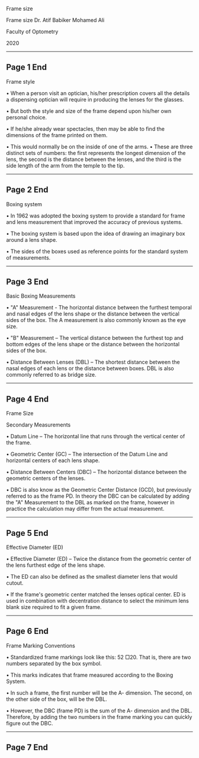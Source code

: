 
Frame size

Frame size
Dr. Atif Babiker Mohamed Ali

Faculty of Optometry

2020

-----
Page 1 End
-----

Frame style

• When a person visit an optician, his/her prescription covers 
all the details a dispensing optician will require in producing 
the lenses for the glasses.

• But both the style and size of the frame depend upon 
his/her own personal choice.

• If he/she already wear spectacles, then may be able to find 
the dimensions of the frame printed on them. 

• This would normally be on the inside of one of the arms. 
• These are three distinct sets of numbers: the first represents the longest dimension of the lens, the second is 
the distance between the lenses, and the third is the side 
length of the arm from the temple to the tip.

-----
Page 2 End
-----

Boxing system

• In 1962 was adopted the 
boxing system to provide a 
standard for frame and lens 
measurement that improved 
the accuracy of previous 
systems.

• The boxing system is based 
upon the idea of drawing an 
imaginary box around a lens 
shape.

• The sides of the boxes used as 
reference points for the 
standard system of 
measurements.

-----
Page 3 End
-----

Basic Boxing Measurements

• "A" Measurement - The horizontal distance between 
the furthest temporal and nasal edges of the lens 
shape or the distance between the vertical sides of the 
box. The A measurement is also commonly known as 
the eye size.

• "B" Measurement – The vertical distance between the 
furthest top and bottom edges of the lens shape or the 
distance between the horizontal sides of the box.

• Distance Between Lenses (DBL) – The shortest distance 
between the nasal edges of each lens or the distance 
between boxes. DBL is also commonly referred to as 
bridge size.

-----
Page 4 End
-----

Frame Size

Secondary Measurements

• Datum Line – The horizontal line that runs through the 
vertical center of the frame.

• Geometric Center (GC) – The intersection of the Datum 
Line and horizontal centers of each lens shape.

• Distance Between Centers (DBC) – The horizontal 
distance between the geometric centers of the lenses. 

• DBC is also know as the Geometric Center Distance 
(GCD), but previously referred to as the frame PD. In 
theory the DBC can be calculated by adding the "A" 
Measurement to the DBL as marked on the frame, 
however in practice the calculation may differ from the 
actual measurement.

-----
Page 5 End
-----

Effective Diameter (ED)

• Effective Diameter (ED) – Twice the distance from 
the geometric center of the lens furthest edge of 
the lens shape. 

• The ED can also be defined as the smallest 
diameter lens that would cutout.

• If the frame's geometric center matched the 
lenses optical center. ED is used in combination 
with decentration distance to select the minimum 
lens blank size required to fit a given frame.

-----
Page 6 End
-----

Frame Marking Conventions 

• Standardized frame markings look like this: 52 □20. 
That is, there are two numbers separated by the box 
symbol. 

• This marks  indicates that frame measured according to 
the Boxing System. 

• In such a frame, the first number will be the A-
dimension. The second, on the other side of the box, 
will be the DBL.

• However, the DBC (frame PD) is the sum of the A-
dimension and the DBL. Therefore, by adding the two 
numbers in the frame marking you can quickly figure 
out the DBC. 

-----
Page 7 End
-----

